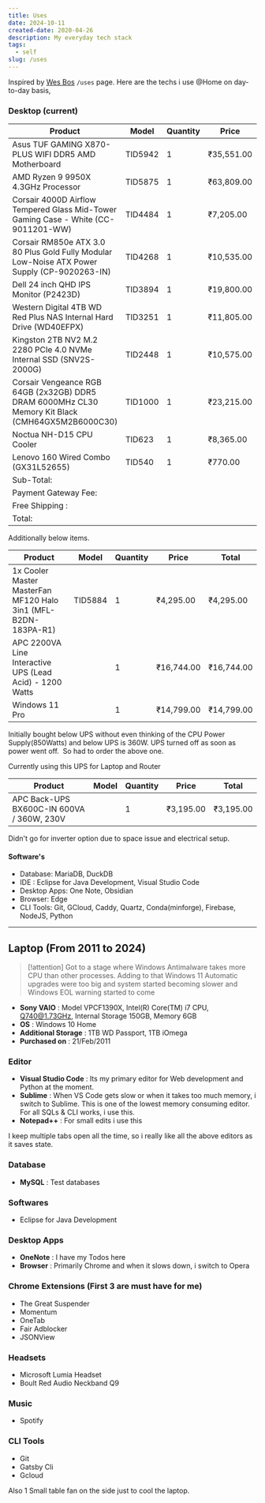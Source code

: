 ```yaml
---
title: Uses
date: 2024-10-11
created-date: 2020-04-26
description: My everyday tech stack
tags:
  - self
slug: /uses
---
```


Inspired by [Wes Bos](https://wesbos.com/uses/) `/uses` page. Here are the techs i use @Home on day-to-day basis, 

### Desktop (current)

| Product                                                                                              | Model   | Quantity | Price      | Total       |
| ---------------------------------------------------------------------------------------------------- | ------- | -------- | ---------- | ----------- |
| Asus TUF GAMING X870-PLUS WIFI DDR5 AMD Motherboard<br>                                              | TID5942 | 1        | ₹35,551.00 | ₹35,551.00  |
| AMD Ryzen 9 9950X 4.3GHz Processor<br>                                                               | TID5875 | 1        | ₹63,809.00 | ₹63,809.00  |
| Corsair 4000D Airflow Tempered Glass Mid-Tower Gaming Case - White (CC-9011201-WW)<br>               | TID4484 | 1        | ₹7,205.00  | ₹7,205.00   |
| Corsair RM850e ATX 3.0 80 Plus Gold Fully Modular Low-Noise ATX Power Supply (CP-9020263-IN)<br>     | TID4268 | 1        | ₹10,535.00 | ₹10,535.00  |
| Dell 24 inch QHD IPS Monitor (P2423D)<br>                                                            | TID3894 | 1        | ₹19,800.00 | ₹19,800.00  |
| Western Digital 4TB WD Red Plus NAS Internal Hard Drive (WD40EFPX)<br>                               | TID3251 | 1        | ₹11,805.00 | ₹11,805.00  |
| Kingston 2TB NV2 M.2 2280 PCIe 4.0 NVMe Internal SSD (SNV2S-2000G)<br>                               | TID2448 | 1        | ₹10,575.00 | ₹10,575.00  |
| Corsair Vengeance RGB 64GB (2x32GB) DDR5 DRAM 6000MHz CL30 Memory Kit Black (CMH64GX5M2B6000C30)<br> | TID1000 | 1        | ₹23,215.00 | ₹23,215.00  |
| Noctua NH-D15 CPU Cooler<br>                                                                         | TID623  | 1        | ₹8,365.00  | ₹8,365.00   |
| Lenovo 160 Wired Combo (GX31L52655)<br>                                                              | TID540  | 1        | ₹770.00    | ₹770.00     |
| Sub-Total:                                                                                           |         |          |            | ₹191,630.00 |
| Payment Gateway Fee:                                                                                 |         |          |            | ₹3,832.60   |
| Free Shipping :                                                                                      |         |          |            | ₹0.00       |
| Total:                                                                                               |         |          |            | ₹195,462.60 |

Additionally below items.

| Product                                                            | Model   | Quantity | Price      | Total      |
| ------------------------------------------------------------------ | ------- | -------- | ---------- | ---------- |
| 1x Cooler Master MasterFan MF120 Halo 3in1 (MFL-B2DN-183PA-R1)<br> | TID5884 | 1        | ₹4,295.00  | ₹4,295.00  |
| APC 2200VA Line Interactive UPS (Lead Acid) - 1200 Watts           |         | 1        | ₹16,744.00 | ₹16,744.00 |
| Windows 11 Pro                                                     |         | 1        | ₹14,799.00 | ₹14,799.00 |

Initially bought below UPS without even thinking of the CPU Power Supply(850Watts) and below UPS is 360W. UPS turned off as soon as power went off.  So had to order the above one. 

Currently using this UPS for Laptop and Router

| Product                                   | Model | Quantity | Price     | Total     |
| ----------------------------------------- | ----- | -------- | --------- | --------- |
| APC Back-UPS BX600C-IN 600VA / 360W, 230V |       | 1        | ₹3,195.00 | ₹3,195.00 |
Didn't go for inverter option due to space issue and electrical setup.

#### Software's
* Database: MariaDB, DuckDB
* IDE : Eclipse for Java Development, Visual Studio Code
* Desktop Apps: One Note, Obsidian
* Browser: Edge
* CLI Tools: Git, GCloud, Caddy, Quartz, Conda(minforge), Firebase, NodeJS, Python

---
## Laptop (From 2011 to 2024)

> [!attention]
> Got to a stage where Windows Antimalware takes more CPU than other processes. Adding to that Windows 11 Automatic upgrades were too big and system started becoming slower and Windows EOL warning started to come

* **Sony VAIO** : Model VPCF1390X, Intel(R) Core(TM) i7 CPU, Q740@1.73GHz, Internal Storage 150GB, Memory 6GB
* **OS** : Windows 10 Home
* **Additional Storage** : 1TB WD Passport, 1TB iOmega
* **Purchased on** : 21/Feb/2011

### Editor
* **Visual Studio Code** : Its my primary editor for Web development and Python at the moment.
* **Sublime** : When VS Code gets slow or when it takes too much memory, i switch to Sublime. This is one of the lowest memory consuming editor. For all SQLs & CLI works, i use this.
* **Notepad++** : For small edits i use this

I keep multiple tabs open all the time, so i really like all the above editors as it saves state. 

### Database
* **MySQL** : Test databases 

### Softwares
* Eclipse for Java Development 

### Desktop Apps
* **OneNote** : I have my Todos here 
* **Browser** : Primarily Chrome and when it slows down, i switch to Opera

### Chrome Extensions (First 3 are must have for me)
* The Great Suspender
* Momentum 
* OneTab
* Fair Adblocker
* JSONView

### Headsets 
* Microsoft Lumia Headset
* Boult Red Audio Neckband Q9

### Music 
* Spotify

### CLI Tools
* Git
* Gatsby Cli
* Gcloud

Also 1 Small table fan on the side just to cool the laptop.  